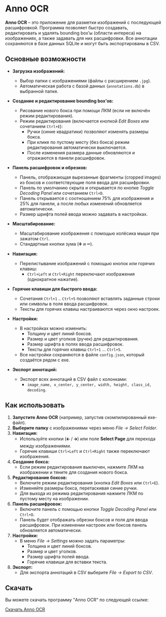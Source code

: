 # Anno OCR

**Anno OCR** – это приложение для разметки изображений с последующей расшифровкой. Программа позволяет быстро создавать, редактировать и удалять bounding box’ы (области интереса) на изображениях, а также задавать для них расшифровки. Все аннотации сохраняются в базе данных SQLite и могут быть экспортированы в CSV.

## Основные возможности

- **Загрузка изображений:**
  - Выбор папки с изображениями (файлы с расширением `.jpg`).
  - Автоматическая работа с базой данных (`annotations.db`) в выбранной папке.

- **Создание и редактирование bounding box’ов:**
  - Рисование нового бокса при помощи ЛКМ (если не включён режим редактирования).
  - Режим редактирования (включается кнопкой *Edit Boxes* или сочетанием `Ctrl+E`):
    - Ручки (синие квадратики) позволяют изменять размеры бокса.
    - При клике по пустому месту (без бокса) режим редактирования автоматически выключается.
    - После изменения размера данные обновляются и отражаются в панели расшифровок.

- **Панель расшифровок и обрезков:**
  - Панель, отображающая вырезанные фрагменты (cropped images) из боксов и соответствующие поля ввода для расшифровки.
  - Панель по умолчанию скрыта и открывается по кнопке *Toggle Decoding Panel* или сочетанием `Ctrl+D`.
  - Панель открывается с соотношением 75% для изображения и 25% для панели, а после любых изменений обновляется автоматически.
  - Размер шрифта полей ввода можно задавать в настройках.

- **Масштабирование:**
  - Масштабирование изображения с помощью колёсика мыши при зажатом `Ctrl`.
  - Стандартные кнопки зума (➕ и ➖).

- **Навигация:**
  - Перелистывание изображений с помощью кнопок или горячих клавиш:
    - `Ctrl+Left` и `Ctrl+Right` переключают изображения (однократное нажатие).

- **Горячие клавиши для быстрого ввода:**
  - Сочетания `Ctrl+1` .. `Ctrl+5` позволяют вставлять заданные строки или символы в поля ввода расшифровок.
  - Тексты для горячих клавиш настраиваются через окно настроек.

- **Настройки:**
  - В настройках можно изменить:
    - Толщину и цвет линий боксов.
    - Размер и цвет уголков (ручек) для редактирования.
    - Размер шрифта в полях ввода расшифровок.
    - Тексты для горячих клавиш `Ctrl+1` … `Ctrl+5`.
  - Все настройки сохраняются в файле `config.json`, который создаётся рядом с exe.

- **Экспорт аннотаций:**
  - Экспорт всех аннотаций в CSV файл с колонками:
    - `image_name, x_center, y_center, width, height, class_id, decoding`.

## Как использовать

1. **Запустите Anno OCR** (например, запустив скомпилированный exe-файл).
2. **Выберите папку** с изображениями через меню *File → Select Folder*.
3. **Навигация:**  
   - Используйте кнопки (🡰 / 🡲) или поле **Select Page** для перехода между изображениями.
   - Горячие клавиши `Ctrl+Left` и `Ctrl+Right` также переключают изображения.
4. **Создание бокса:**  
   - Если режим редактирования выключен, нажмите ЛКМ на изображении и тяните для создания нового бокса.
5. **Редактирование боксов:**  
   - Включите режим редактирования (кнопка *Edit Boxes* или `Ctrl+E`).
   - Изменяйте размеры бокса, перетаскивая синие ручки.  
   - Для выхода из режима редактирования нажмите ЛКМ по пустому месту на изображении.
6. **Панель расшифровок:**  
   - Включите панель с помощью кнопки *Toggle Decoding Panel* или `Ctrl+D`.
   - Панель будет отображать обрезки боксов и поля для ввода расшифровок. При изменении настроек или боксов панель обновляется автоматически.
7. **Настройки:**  
   - В меню *File → Settings* можно задать параметры:
     - Толщина и цвет линий боксов.
     - Размер и цвет уголков.
     - Размер шрифта полей ввода.
     - Горячие клавиши для вставки текста.
8. **Экспорт:**  
   - Для экспорта аннотаций в CSV выберите *File → Export to CSV*.


## Скачать

Вы можете скачать программу "Anno OCR" по следующей ссылке:

[Скачать Anno OCR](https://drive.google.com/drive/folders/1K4D0LPNx1idc5h0YMJ1rPYqewmyKZC39?usp=drive_link)
